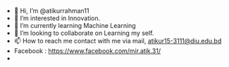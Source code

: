 - 👋 Hi, I’m @atikurrahman11
- 👀 I’m interested in Innovation.
- 🌱 I’m currently learning Machine Learning
- 💞️ I’m looking to collaborate on Learning my self.
- 📫 How to reach me contact with me via mail, atikur15-3111@diu.edu.bd
- Facebook : https://www.facebook.com/mir.atik.31/
- 

<!---
atikurrahman11/atikurrahman11 is a ✨ special ✨ repository because its `README.md` (this file) appears on your GitHub profile.
You can click the Preview link to take a look at your changes.
--->
